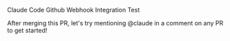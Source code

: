 Claude Code Github Webhook Integration Test

After merging this PR, let's try mentioning @claude in a comment on any PR to get started!
